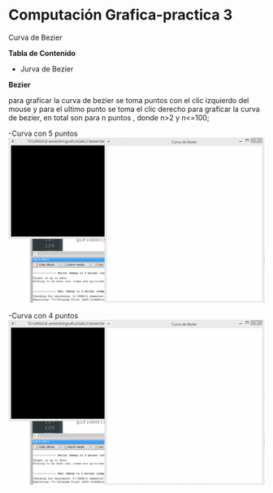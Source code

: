 # Computación Grafica-practica 3
Curva de Bezier 


**Tabla de Contenido**
- Jurva de Bezier



**Bezier**

para graficar la curva de bezier se toma puntos con el clic izquierdo del mouse y para el ultimo punto se toma el 
clic derecho para graficar la curva de bezier, en total son para n puntos , donde n>2 y n<=100;
  
-Curva con 5 puntos
![Curvas](https://github.com/DenisCcallo/grafica3/blob/master/imagenes/bezier1.gif "Curva de bezier con n puntos")


-Curva con 4 puntos
![Curvas](https://github.com/DenisCcallo/grafica3/blob/master/imagenes/bezier2.gif "Curva de bezier con n puntos")
